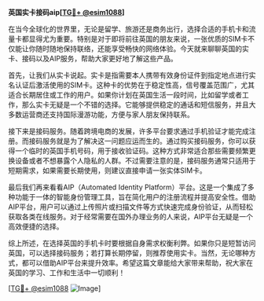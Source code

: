 **英国实卡接码aip[[TG💪+ @esim1088](https://t.me/s/esim1088)]**

在当今全球化的世界里，无论是留学、旅游还是商务出行，选择合适的手机卡和流量卡都显得尤为重要。特别是对于即将前往英国的朋友来说，一张优质的SIM卡不仅能让你随时随地保持联络，还能享受畅快的网络体验。今天就来聊聊英国的实卡、接码以及AIP服务，帮助大家更好地了解这些产品。

首先，让我们从实卡说起。实卡是指需要本人携带有效身份证件到指定地点进行实名认证后激活使用的SIM卡。这种卡的优势在于稳定性高，信号覆盖范围广，尤其适合长期居住或工作的用户。如果你计划在英国生活一段时间，比如留学或者工作，那么实卡无疑是一个不错的选择。它能够提供稳定的通话和短信服务，并且大多数运营商还支持国际漫游功能，方便与家人朋友保持联系。

接下来是接码服务。随着跨境电商的发展，许多平台要求通过手机验证才能完成注册。而接码服务就是为了解决这一问题应运而生的。通过购买接码服务，你可以获得一个临时的英国手机号码，用于接收验证码。这种方式非常适合那些需要频繁更换设备或者不想暴露个人隐私的人群。不过需要注意的是，接码服务通常只适用于短期需求，如果需要长期使用，则建议直接申请一张实体SIM卡。

最后我们再来看看AIP（Automated Identity Platform）平台。这是一个集成了多种功能于一体的智能身份管理工具，旨在简化用户的注册流程并提高安全性。借助AIP平台，用户可以通过上传照片或扫描文件等方式快速完成身份验证，从而轻松获取各类在线服务。对于经常需要在国外办理业务的人来说，AIP平台无疑是一个高效便捷的选择。

综上所述，在选择英国的手机卡时要根据自身需求权衡利弊。如果你只是短暂访问英国，可以选择接码服务；若打算长期停留，则推荐使用实卡。当然，无论哪种方式，都可以借助AIP平台来提升效率。希望这篇文章能给大家带来帮助，祝大家在英国的学习、工作和生活中一切顺利！

[[TG💪+ @esim1088](https://t.me/s/esim1088) ![Image](https://i.postimg.cc/4NQfJmqS/Snipaste-2025-05-13-00-14-12.png)]
